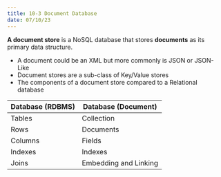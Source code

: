 ```yaml
---
title: 10-3 Document Database
date: 07/10/23
---
```


**A document store** is a NoSQL database that stores **documents** as its primary data structure.

* A document could be an XML but more commonly is JSON or JSON-Like
* Document stores are a sub-class of Key/Value stores
* The components of a document store compared to a Relational database

|Database (RDBMS)|Database (Document)|
|----------------|-------------------|
|Tables|Collection|
|Rows|Documents|
|Columns|Fields|
|Indexes|Indexes|
|Joins|Embedding and Linking|
